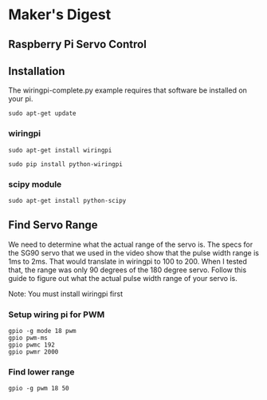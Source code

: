 # Maker's Digest
## Raspberry Pi Servo Control

## Installation
The wiringpi-complete.py example requires that software be installed on your pi.

`sudo apt-get update`

### wiringpi
`sudo apt-get install wiringpi`

`sudo pip install python-wiringpi`

### scipy module
`sudo apt-get install python-scipy`

## Find Servo Range
We need to determine what the actual range of the servo is. The specs for the SG90 servo that we used in the video show that the pulse width range is 1ms to 2ms. That would translate in wiringpi to 100 to 200. When I tested that, the range was only 90 degrees of the 180 degree servo. Follow this guide to figure out what the actual pulse width range of your servo is.

Note: You must install wiringpi first

### Setup wiring pi for PWM
```
gpio -g mode 18 pwm
gpio pwm-ms
gpio pwmc 192
gpio pwmr 2000
```


### Find lower range
`gpio -g pwm 18 50`

